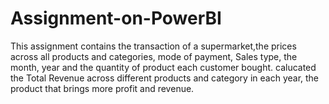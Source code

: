 # Assignment-on-PowerBI
This assignment contains the transaction of a supermarket,the prices across all products and categories, mode of payment, Sales type, the month, year and the quantity of product each customer bought.
calucated the Total Revenue across different products and category in each year, the product that brings more profit and revenue.

